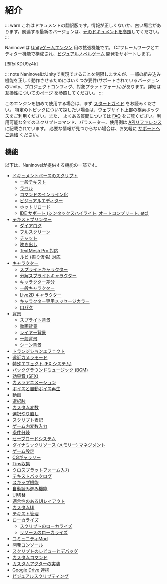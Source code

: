 # 紹介

::: warn
これはドキュメントの翻訳版です。情報が正しくないか、古い場合があります。関連する最新のバージョンは、[元のドキュメントを参照](/guide/)してください。
:::

Naninovelは [Unityゲームエンジン](https://unity.com/ja) 用の拡張機能です。 C#フレームワークとエディター機能で構成され、[ビジュアルノベルゲーム](https://ja.wikipedia.org/wiki/%E3%83%93%E3%82%B8%E3%83%A5%E3%82%A2%E3%83%AB%E3%83%8E%E3%83%99%E3%83%AB) 開発をサポートします。

[!!lRxIKDU9z4k]

::: note
NaninovelはUnityで実現できることを制限しませんが、一部の組み込み機能を正しく動作させるためにはいくつか要件(サポートされているバージョンのUnity、プロジェクトコンフィグ、対象プラットフォーム)があります。詳細は [互換性についてのページ](/ja/guide/compatibility.md) を参照してください。
:::

このエンジンを初めて使用する場合は、まず [スタートガイド](/ja/guide/getting-started.md) をお読みください。
特定のトピックについて探したい場合は、ウェブサイト上部の検索ボックスをご利用ください。また、
よくある質問については [FAQ](/ja/faq/) をご覧ください。利用可能な全てのスクリプトコマンド、パラメーター、使用例は [APIリファレンス](/ja/api/)に記載されています。 必要な情報が見つからない場合は、お気軽に [サポートへご連絡](/ja/support/#開発者向けサポート) ください。

## 機能

以下は、Naninovelが提供する機能の一部です。

* [ドキュメントベースのスクリプト](/ja/guide/naninovel-scripts.md)
  * [一般テキスト](/ja/guide/naninovel-scripts.md#一般テキスト)
  * [ラベル](/ja/guide/naninovel-scripts.md#ラベル)
  * [コマンドのインライン化](/ja/guide/naninovel-scripts.md#コマンドのインライン化)
  * [ビジュアルエディター](/ja/guide/naninovel-scripts.md#ビジュアルエディター)
  * [ホットリロード](/ja/guide/naninovel-scripts.md#ホットリロード)
  * [IDE サポート (シンタックスハイライト, オートコンプリート, etc)](/ja/guide/naninovel-scripts.md#ide-サポート)
* [テキストプリンター](/ja/guide/text-printers.md)
  * [ダイアログ](/ja/guide/text-printers.md#ダイアログプリンター)
  * [フルスクリーン](/ja/guide/text-printers.md#フルスクリーンプリンター)
  * [チャット](/ja/guide/text-printers.md#チャットプリンター)
  * [吹き出し](/ja/guide/text-printers.md#吹き出しプリンター)
  * [TextMesh Pro 対応](/ja/guide/text-printers.html#textmesh-pro)
  * [ルビ (振り仮名) 対応](/ja/guide/text-printers.html#テキストスタイル)
* [キャラクター](/ja/guide/characters.md)
  * [スプライトキャラクター](/ja/guide/characters.md#スプライトキャラクター)
  * [分解スプライトキャラクター](/ja/guide/characters.md#分解スプライトキャラクター)
  * [キャラクター差分](/ja/guide/characters.md#キャラクター差分)
  * [一般キャラクター](/ja/guide/characters.md#一般キャラクター)
  * [Live2D キャラクター](/ja/guide/characters.md#live2d-キャラクター)
  * [キャラクター専用メッセージカラー](/ja/guide/characters.md#メッセージカラー)
  * [口パク](/ja/guide/characters.md#口パク)
* [背景](/ja/guide/backgrounds.md)
  * [スプライト背景](/ja/guide/backgrounds.md#スプライト背景)
  * [動画背景](/ja/guide/backgrounds.md#動画背景)
  * [レイヤー背景](/ja/guide/backgrounds.md#レイヤー背景)
  * [一般背景](/ja/guide/backgrounds.md#一般背景)
  * [シーン背景](/ja/guide/backgrounds.md#シーン背景)
* [トランジションエフェクト](/ja/guide/トランジションエフェクト.md)
* [遠近カメラモード](https://youtu.be/rC6C9mA7Szw)
* [特殊エフェクト (FX システム)](/ja/guide/特殊エフェクト.md)
* [バックグラウンドミュージック (BGM)](/ja/guide/audio.md#バックグラウンドミュージック)
* [効果音 (SFX)](/ja/guide/audio.md#効果音)
* [カメラアニメーション](/ja/api/#カメラ)
* [ボイスと自動ボイス再生](/ja/guide/voicing.md)
* [動画](/ja/guide/movies.md)
* [選択肢](/ja/guide/choices.md)
* [カスタム変数](/ja/guide/custom-variables.md)
* [選択やり直し](https://youtu.be/HJnOoUrqHis)
* [スクリプト表記](/ja/guide/script-expressions.md)
* [ゲーム内変数入力](/ja/api/#入力)
* [条件分岐](/ja/api/#if)
* [セーブロードシステム](/ja/guide/save-load-system.md)
* [ダイナミックリソース (メモリー) マネジメント](https://youtu.be/cFikLjfeKyc)
* [ゲーム設定](/ja/guide/game-settings.md)
* [CGギャラリー](/ja/guide/unlockable-items.md#CGギャラリー)
* [Tips収集](/ja/guide/unlockable-items.md#tips)
* [クロスプラットフォーム入力](/ja/guide/input-processing.md)
* [テキストバックログ](/ja/guide/text-printers.md#テキストバックログ)
* [スキップ機能](/ja/guide/text-printers.md#スキップ機能)
* [自動読み進み機能](/ja/guide/text-printers.md#自動読み進み機能)
* [UI切替](/ja/guide/user-interface.md#UI切替)
* [適合性のあるUIレイアウト](/ja/guide/user-interface.md#適合性のあるUIレイアウト)
* [カスタムUI](/ja/guide/user-interface.md#カスタムUI)
* [テキスト管理](/ja/guide/managed-text.md)
* [ローカライズ](/ja/guide/localization.md)
  * [スクリプトのローカライズ](/ja/guide/localization.md#スクリプトのローカライズ)
  * [リソースのローカライズ](/ja/guide/localization.md#リソースのローカライズ)
* [コミュニティMod](/ja/guide/community-modding.md)
* [開発コンソール](/ja/guide/development-console.md)
* [スクリプトのレビューとデバッグ](/ja/guide/naninovel-scripts.md#スクリプトデバッグ)
* [カスタムコマンド](/ja/guide/custom-commands.md)
* [カスタムアクターの実装](/ja/guide/custom-actor-implementations.md)
* [Google Drive 連携](/ja/guide/resource-providers.md#google-drive)
* [ビジュアルスクリプティング](/ja/guide/visual-scripting.md)
